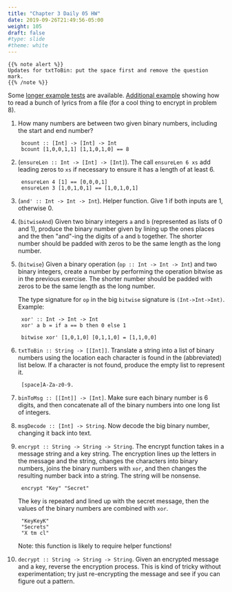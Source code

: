 ```yaml
---
title: "Chapter 3 Daily 05 HW"
date: 2019-09-26T21:49:56-05:00
weight: 105
draft: false
#type: slide
#theme: white
---
```


<!--
2. (SKIP, NO QUESTION) Binary decimals: the binary number 110.101 means 

        2**2 + 2**1 + 2**(-1) + 2**(-3) == 6.625

    Haskell does not believe in negative exponents for integers (using
    `^`), but will happily do them for decimals (`**`). Check the type
    signatures... when the inputs to a function are integers, expect
    the output to be an integer as well.
-->

    {{% note alert %}}
    Updates for txtToBin: put the space first and remove the question mark.
    {{% /note %}}

Some [longer example tests](examples.hs) are available. [Additional
example](read-lyrics.hs) showing how to read a bunch of lyrics from a file (for
a cool thing to encrypt in problem 8). 

1. How many numbers are between two given binary numbers, including
   the start and end number?

        bcount :: [Int] -> [Int] -> Int
        bcount [1,0,0,1,1] [1,1,0,1,0] == 8
        
2. (`ensureLen :: Int -> [Int] -> [Int]`). The call `ensureLen 6 xs`
   add leading zeros to `xs` if necessary to ensure it has a length of at least 6. 
   
        ensureLen 4 [1] == [0,0,0,1]
        ensureLen 3 [1,0,1,0,1] == [1,0,1,0,1]

3. (`and' :: Int -> Int -> Int`). Helper function. Give 1 if both
    inputs are 1, otherwise 0. 
    
3. (`bitwiseAnd`) Given two binary integers `a` and `b` (represented
   as lists of 0 and 1), produce the
   binary number given by lining up the ones places and the then
   "and"-ing the digits of `a` and `b` together. 
   The shorter number should be padded
   with zeros to be the same length as the long number.
   
4. (`bitwise`) Given a binary operation (`op :: Int -> Int -> Int`) and two
   binary integers, create a number by performing the operation bitwise
   as in the previous exercise. The shorter number should be padded
   with zeros to be the same length as the long number.
   
    The type signature for `op` in the big `bitwise` signature is
    `(Int->Int->Int)`.  Example:
   
        xor' :: Int -> Int -> Int
        xor' a b = if a == b then 0 else 1

        bitwise xor' [1,0,1,0] [0,1,1,0] = [1,1,0,0]

5. `txtToBin :: String -> [[Int]]`. Translate a string into a list of
   binary numbers using the location each character is found in the
   (abbreviated) list below. If a character is not found, produce the
   empty list to represent it. 

        [space]A-Za-z0-9.

6. `binToMsg :: [[Int]] -> [Int]`. Make sure each binary number is 6
   digits, and then concatenate all of the binary
   numbers into one long list of integers.

7. `msgDecode :: [Int] -> String`. Now decode the big binary number,
   changing it back into text.

8. `encrypt :: String -> String -> String`. The encrypt function takes
   in a message string and a key string. The encryption lines up the
   letters in the message and the string, changes the characters into
   binary numbers, joins the binary numbers with `xor`, and then
   changes the resulting number back into a string. The string will be
   nonsense.
   
        encrypt "Key" "Secret"
        
    The key is repeated and lined up with the secret message, then
    the values of the binary numbers are combined with `xor`.
    
        "KeyKeyK"
        "Secrets"
        "X tm cl"
   
    Note: this function is likely to require helper functions!
    
9. `decrypt :: String -> String -> String`. Given an encrypted
   message and a key, reverse the encryption process. This is kind of
   tricky without experimentation; try just re-encrypting the message and see if you can figure out a pattern.
